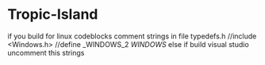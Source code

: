 # Tropic-Island
if you build for linux codeblocks comment strings in file typedefs.h
//include <Windows.h>
//define _WINDOWS_2 _WINDOWS_
else if build visual studio uncomment this strings
